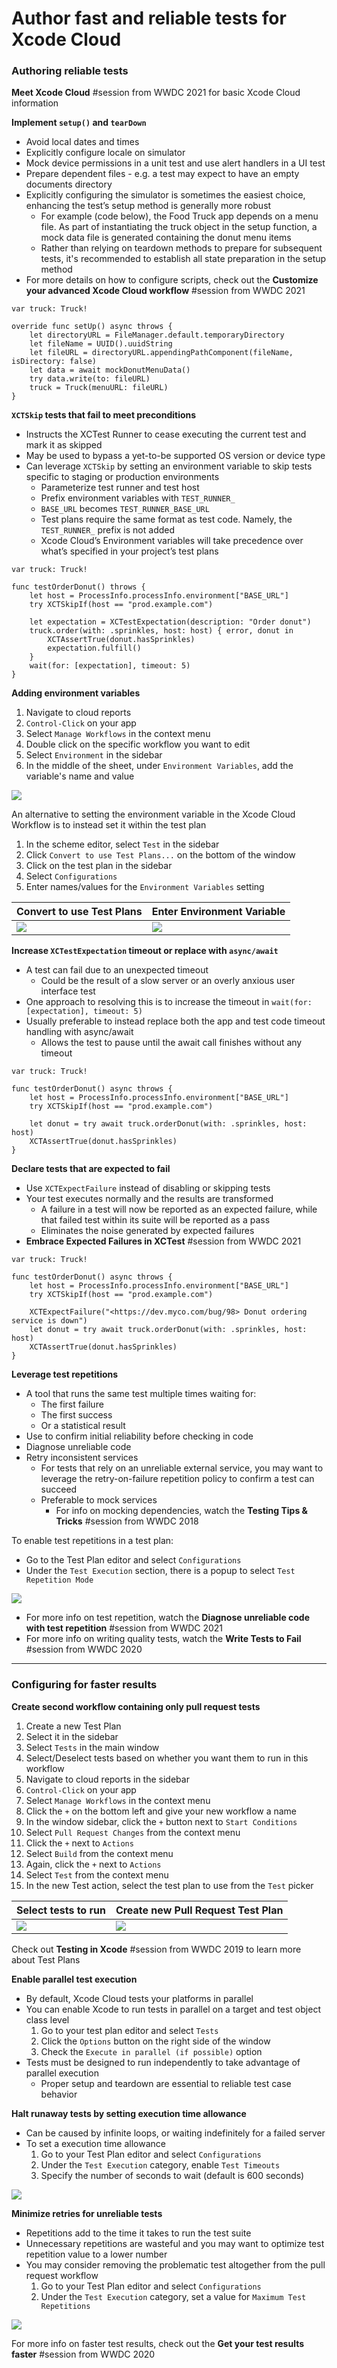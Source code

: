# **Author fast and reliable tests for Xcode Cloud**

### **Authoring reliable tests**

**Meet Xcode Cloud** #session from WWDC 2021 for basic Xcode Cloud information

**Implement `setup()` and `tearDown`**

* Avoid local dates and times
* Explicitly configure locale on simulator
* Mock device permissions in a unit test and use alert handlers in a UI test
* Prepare dependent files - e.g. a test may expect to have an empty documents directory
* Explicitly configuring the simulator is sometimes the easiest choice, enhancing the test’s setup method is generally more robust
	* For example (code below), the Food Truck app depends on a menu file. As part of instantiating the truck object in the setup function, a mock data file is generated containing the donut menu items
	* Rather than relying on teardown methods to prepare for subsequent tests, it's recommended to establish all state preparation in the setup method
* For more details on how to configure scripts, check out the **Customize your advanced Xcode Cloud workflow** #session from WWDC 2021

```
var truck: Truck!

override func setUp() async throws {
    let directoryURL = FileManager.default.temporaryDirectory
    let fileName = UUID().uuidString
    let fileURL = directoryURL.appendingPathComponent(fileName, isDirectory: false)
    let data = await mockDonutMenuData()
    try data.write(to: fileURL)
    truck = Truck(menuURL: fileURL)
}
```

**`XCTSkip` tests that fail to meet preconditions**

* Instructs the XCTest Runner to cease executing the current test and mark it as skipped
* May be used to bypass a yet-to-be supported OS version or device type
* Can leverage `XCTSkip` by setting an environment variable to skip tests specific to staging or production environments
	* Parameterize test runner and test host
	* Prefix environment variables with `TEST_RUNNER_`
	* `BASE_URL` becomes `TEST_RUNNER_BASE_URL`
	* Test plans require the same format as test code. Namely, the `TEST_RUNNER_` prefix is not added
	* Xcode Cloud’s Environment variables will take precedence over what’s specified in your project’s test plans

```
var truck: Truck!

func testOrderDonut() throws {
    let host = ProcessInfo.processInfo.environment["BASE_URL"]
    try XCTSkipIf(host == "prod.example.com")

    let expectation = XCTestExpectation(description: "Order donut")
    truck.order(with: .sprinkles, host: host) { error, donut in
        XCTAssertTrue(donut.hasSprinkles)
        expectation.fulfill()
    }       
    wait(for: [expectation], timeout: 5)
}
```

**Adding environment variables**

1. Navigate to cloud reports
2. `Control-Click` on your app
3. Select `Manage Workflows` in the context menu
4. Double click on the specific workflow you want to edit
5. Select `Environment` in the sidebar
6. In the middle of the sheet, under `Environment Variables`, add the variable's name and value

![](images/tests/environment.png)

An alternative to setting the environment variable in the Xcode Cloud Workflow is to instead set it within the test plan

1. In the scheme editor, select `Test` in the sidebar
2. Click `Convert to use Test Plans...` on the bottom of the window
3. Click on the test plan in the sidebar
4. Select `Configurations`
5. Enter names/values for the `Environment Variables` setting

Convert to use Test Plans | Enter Environment Variable
------------------------- | --------------------------
![](images/tests/convert.png) | ![](images/tests/test_plan.png)

**Increase `XCTestExpectation` timeout or replace with `async/await`**

* A test can fail due to an unexpected timeout
	* Could be the result of a slow server or an overly anxious user interface test
* One approach to resolving this is to increase the timeout in `wait(for: [expectation], timeout: 5)`
* Usually preferable to instead replace both the app and test code timeout handling with async/await
	* Allows the test to pause until the await call finishes without any timeout

```
var truck: Truck!

func testOrderDonut() async throws {
    let host = ProcessInfo.processInfo.environment["BASE_URL"]
    try XCTSkipIf(host == "prod.example.com")

    let donut = try await truck.orderDonut(with: .sprinkles, host: host)
    XCTAssertTrue(donut.hasSprinkles)
}
```

**Declare tests that are expected to fail**

* Use `XCTExpectFailure` instead of disabling or skipping tests
* Your test executes normally and the results are transformed
	* A failure in a test will now be reported as an expected failure, while that failed test within its suite will be reported as a pass
	* Eliminates the noise generated by expected failures
* **Embrace Expected Failures in XCTest** #session from WWDC 2021

```
var truck: Truck!

func testOrderDonut() async throws {
    let host = ProcessInfo.processInfo.environment["BASE_URL"]
    try XCTSkipIf(host == "prod.example.com")

    XCTExpectFailure("<https://dev.myco.com/bug/98> Donut ordering service is down")
    let donut = try await truck.orderDonut(with: .sprinkles, host: host)
    XCTAssertTrue(donut.hasSprinkles)
}
```

**Leverage test repetitions**

* A tool that runs the same test multiple times waiting for:
	* The first failure
	* The first success
	* Or a statistical result
* Use to confirm initial reliability before checking in code
* Diagnose unreliable code
* Retry inconsistent services
	* For tests that rely on an unreliable external service, you may want to leverage the retry-on-failure repetition policy to confirm a test can succeed
	* Preferable to mock services
		* For info on mocking dependencies, watch the **Testing Tips & Tricks** #session from WWDC 2018

To enable test repetitions in a test plan:

* Go to the Test Plan editor and select `Configurations`
* Under the `Test Execution` section, there is a popup to select `Test Repetition Mode`

![](images/tests/repetition.png)

* For more info on test repetition, watch the **Diagnose unreliable code with test repetition** #session from WWDC 2021
* For more info on writing quality tests, watch the **Write Tests to Fail** #session from WWDC 2020

---

### **Configuring for faster results**

**Create second workflow containing only pull request tests**

1. Create a new Test Plan
2. Select it in the sidebar
3. Select `Tests` in the main window
4. Select/Deselect tests based on whether you want them to run in this workflow
5. Navigate to cloud reports in the sidebar
6. `Control-Click` on your app
7. Select `Manage Workflows` in the context menu
8. Click the `+` on the bottom left and give your new workflow a name
9. In the window sidebar, click the `+` button next to `Start Conditions`
10. Select `Pull Request Changes` from the context menu
11. Click the `+` next to `Actions`
12. Select `Build` from the context menu
13. Again, click the `+` next to `Actions`
14. Select `Test` from the context menu
15. In the new Test action, select the test plan to use from the `Test` picker

Select tests to run | Create new Pull Request Test Plan
------------------- | ---------------------------------
![](images/tests/select_tests.png) | ![](images/tests/pr_test_plan.png)

Check out **Testing in Xcode** #session from WWDC 2019 to learn more about Test Plans

**Enable parallel test execution**

* By default, Xcode Cloud tests your platforms in parallel
* You can enable Xcode to run tests in parallel on a target and test object class level
	1. Go to your test plan editor and select `Tests`
	2. Click the `Options` button on the right side of the window
	3. Check the `Execute in parallel (if possible)` option
*  Tests must be designed to run independently to take advantage of parallel execution
	*  Proper setup and teardown are essential to reliable test case behavior

**Halt runaway tests by setting execution time allowance**

* Can be caused by infinite loops, or waiting indefinitely for a failed server
* To set a execution time allowance
	1. Go to your Test Plan editor and select `Configurations`
	2. Under the `Test Execution` category, enable `Test Timeouts`
	3. Specify the number of seconds to wait (default is 600 seconds)

![](images/tests/allowance.png)

**Minimize retries for unreliable tests**

* Repetitions add to the time it takes to run the test suite
* Unnecessary repetitions are wasteful and you may want to optimize test repetition value to a lower number
* You may consider removing the problematic test altogether from the pull request workflow
	1. Go to your Test Plan editor and select `Configurations`
	2. Under the `Test Execution` category, set a value for `Maximum Test Repetitions` 

![](images/tests/maximum_test.png)

For more info on faster test results, check out the **Get your test results faster** #session from WWDC 2020

